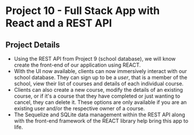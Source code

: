 # Project 10 - Full Stack App with React and a REST API

## Project Details
* Using the REST API from Project 9 (school database),
  we will know create the front-end of our application
  using REACT.
* With the UI now available, clients can now immersively
  interact with our school database. They can sign up to be a *user*, that is a member of the school, view their list of courses and details of each individual course. 
* Clients can also create a new course, modify the 
  details of an existing course, or if it's a course 
  that they have completed or just wanting to cancel, they can delete it. These options are only available
  if you are an existing user and/or the respective owner of a course.
* The Sequelize and SQLite data management within the 
  REST API along with the front-end framework of the REACT library help bring this app to life.